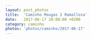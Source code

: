 ```yaml
---
layout: post_photos
title:  'Caminho Mougas 2 Ramallosa'
date:   2017-06-17 20:00:00 +0200
category: caminho
photos: 'photos/caminho/2017-06-17'
---
```


